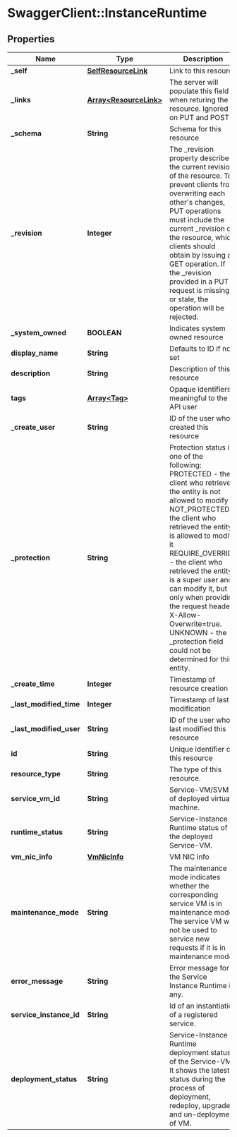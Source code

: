 # SwaggerClient::InstanceRuntime

## Properties
Name | Type | Description | Notes
------------ | ------------- | ------------- | -------------
**_self** | [**SelfResourceLink**](SelfResourceLink.md) | Link to this resource | [optional] 
**_links** | [**Array&lt;ResourceLink&gt;**](ResourceLink.md) | The server will populate this field when returing the resource. Ignored on PUT and POST. | [optional] 
**_schema** | **String** | Schema for this resource | [optional] 
**_revision** | **Integer** | The _revision property describes the current revision of the resource. To prevent clients from overwriting each other&#39;s changes, PUT operations must include the current _revision of the resource, which clients should obtain by issuing a GET operation. If the _revision provided in a PUT request is missing or stale, the operation will be rejected. | [optional] 
**_system_owned** | **BOOLEAN** | Indicates system owned resource | [optional] 
**display_name** | **String** | Defaults to ID if not set | [optional] 
**description** | **String** | Description of this resource | [optional] 
**tags** | [**Array&lt;Tag&gt;**](Tag.md) | Opaque identifiers meaningful to the API user | [optional] 
**_create_user** | **String** | ID of the user who created this resource | [optional] 
**_protection** | **String** | Protection status is one of the following: PROTECTED - the client who retrieved the entity is not allowed             to modify it. NOT_PROTECTED - the client who retrieved the entity is allowed                 to modify it REQUIRE_OVERRIDE - the client who retrieved the entity is a super                    user and can modify it, but only when providing                    the request header X-Allow-Overwrite&#x3D;true. UNKNOWN - the _protection field could not be determined for this           entity.  | [optional] 
**_create_time** | **Integer** | Timestamp of resource creation | [optional] 
**_last_modified_time** | **Integer** | Timestamp of last modification | [optional] 
**_last_modified_user** | **String** | ID of the user who last modified this resource | [optional] 
**id** | **String** | Unique identifier of this resource | [optional] 
**resource_type** | **String** | The type of this resource. | [optional] 
**service_vm_id** | **String** | Service-VM/SVM id of deployed virtual-machine. | [optional] 
**runtime_status** | **String** | Service-Instance Runtime status of the deployed Service-VM. | [optional] 
**vm_nic_info** | [**VmNicInfo**](VmNicInfo.md) | VM NIC info | [optional] 
**maintenance_mode** | **String** | The maintenance mode indicates whether the corresponding service VM is in maintenance mode. The service VM will not be used to service new requests if it is in maintenance mode.  | [optional] 
**error_message** | **String** | Error message for the Service Instance Runtime if any. | [optional] 
**service_instance_id** | **String** | Id of an instantiation of a registered service. | [optional] 
**deployment_status** | **String** | Service-Instance Runtime deployment status of the Service-VM. It shows the latest status during the process of deployment, redeploy, upgrade, and un-deployment of VM. | [optional] 


